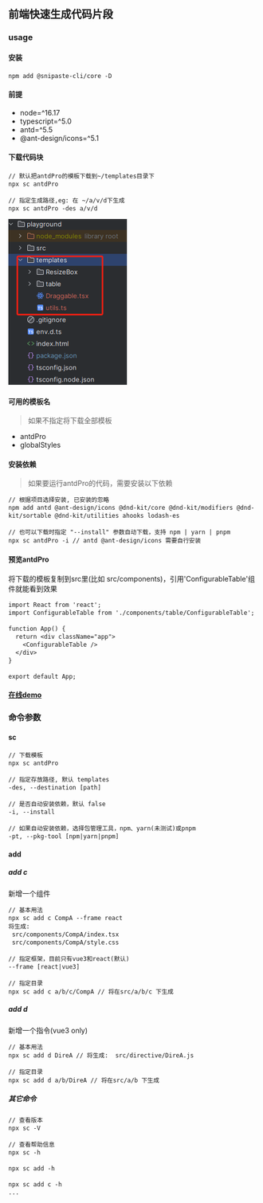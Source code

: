 ## 前端快速生成代码片段

### usage
#### 安装
```text
npm add @snipaste-cli/core -D
```

#### 前提
- node=^16.17
- typescript=^5.0
- antd=^5.5
- @ant-design/icons=^5.1

#### 下载代码块
```text
// 默认把antdPro的模板下载到~/templates目录下
npx sc antdPro

// 指定生成路径,eg: 在 ~/a/v/d下生成
npx sc antdPro -des a/v/d
```

![img.png](https://github.com/lycHub/snipaste-cli/blob/main/packages/core/img.png)

#### 可用的模板名
> 如果不指定将下载全部模板
- antdPro
- globalStyles


#### 安装依赖
> 如果要运行antdPro的代码，需要安装以下依赖
```text
// 根据项目选择安装, 已安装的忽略
npm add antd @ant-design/icons @dnd-kit/core @dnd-kit/modifiers @dnd-kit/sortable @dnd-kit/utilities ahooks lodash-es

// 也可以下载时指定 "--install" 参数自动下载，支持 npm | yarn | pnpm
npx sc antdPro -i // antd @ant-design/icons 需要自行安装
```

#### 预览antdPro
将下载的模板复制到src里(比如 src/components)，引用'ConfigurableTable'组件就能看到效果
```tsx
import React from 'react';
import ConfigurableTable from './components/table/ConfigurableTable';

function App() {
  return <div className="app">
    <ConfigurableTable />
  </div>
}

export default App;
```

#### [在线demo](https://stackblitz.com/edit/vitejs-vite-3oygwe?file=src%2FApp.tsx)

### 命令参数
#### sc
```text
// 下载模板
npx sc antdPro

// 指定存放路径, 默认 templates
-des, --destination [path]

// 是否自动安装依赖，默认 false
-i, --install

// 如果自动安装依赖，选择包管理工具，npm、yarn(未测试)或pnpm
-pt, --pkg-tool [npm|yarn|pnpm]
```

#### add

##### add c
新增一个组件
```text
// 基本用法
npx sc add c CompA --frame react
将生成:
 src/components/CompA/index.tsx
 src/components/CompA/style.css

// 指定框架，目前只有vue3和react(默认)
--frame [react|vue3]

// 指定目录
npx sc add c a/b/c/CompA // 将在src/a/b/c 下生成
```


##### add d
新增一个指令(vue3 only)
```text
// 基本用法
npx sc add d DireA // 将生成:  src/directive/DireA.js

// 指定目录
npx sc add d a/b/DireA // 将在src/a/b 下生成
```

##### 其它命令
```text
// 查看版本
npx sc -V

// 查看帮助信息
npx sc -h

npx sc add -h

npx sc add c -h
...

```
